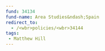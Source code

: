 ```yaml
---
fund: 34134
fund-name: Area Studies&ndash;Spain
redirect_to:
  - /<wbr>policies/<wbr>34144
tags:
 - Matthew Hill
---
```

